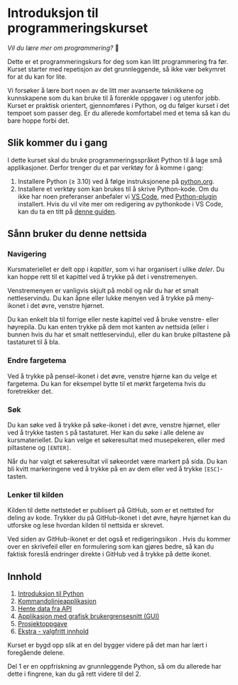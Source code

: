 # Introduksjon til programmeringskurset

_Vil du lære mer om programmering?_ 🎉

Dette er et programmeringskurs for deg som kan litt programmering fra før.
Kurset starter med repetisjon av det grunnleggende, så ikke vær bekymret for at du kan for lite.

Vi forsøker å lære bort noen av de litt mer avanserte teknikkene og kunnskapene som du kan bruke til å forenkle oppgaver i og utenfor jobb.
Kurset er praktisk orientert, gjennomføres i Python, og du følger kurset i det tempoet som passer deg.
Er du allerede komfortabel med et tema så kan du bare hoppe forbi det.


## Slik kommer du i gang

I dette kurset skal du bruke programmeringsspråket Python til å lage små applikasjoner. Derfor trenger du et par verktøy for å komme i gang:

1. Installere Python (&ge; 3.10) ved å følge instruksjonene på [python.org][python-nedlasting].
2. Installere et verktøy som kan brukes til å skrive Python-kode.
   Om du ikke har noen preferanser anbefaler vi [VS Code][vs-code],
   med [Python-plugin][vs-code-python-plugin] installert.
   Hvis du vil vite mer om redigering av pythonkode i VS Code, kan du ta en titt på [denne guiden][vs-code-python-docs].

[python-nedlasting]: https://www.python.org/downloads/
[vs-code]: https://code.visualstudio.com/
[vs-code-python-plugin]: https://marketplace.visualstudio.com/items?itemName=ms-python.python
[vs-code-python-docs]: https://code.visualstudio.com/docs/languages/python


## Sånn bruker du denne nettsida

### Navigering

Kursmateriellet er delt opp i _kapitler_, som vi har organisert i ulike _deler_.
Du kan hoppe rett til et kapittel ved å trykke på det i venstremenyen.

Venstremenyen er vanligvis skjult på mobil og når du har et smalt nettleservindu.
Du kan åpne eller lukke menyen ved å trykke på meny-ikonet <i class="fa fa-bars"></i> i det øvre, venstre hjørnet.

Du kan enkelt bla til forrige eller neste kapittel ved å bruke venstre- eller høyrepila.
Du kan enten trykke på dem mot kanten av nettsida (eller i bunnen hvis du har et smalt nettleservindu), eller du kan bruke piltastene på tastaturet til å bla.


### Endre fargetema

Ved å trykke på pensel-ikonet <i class="fa fa-paint-brush"></i> i det øvre, venstre hjørne kan du velge et fargetema.
Du kan for eksempel bytte til et mørkt fargetema hvis du foretrekker det.


### Søk

Du kan søke ved å trykke på søke-ikonet <i class="fa fa-search"></i> i det øvre, venstre hjørnet,
eller ved å trykke tasten `S` på tastaturet.
Her kan du søke i alle delene av kursmateriellet.
Du kan velge et søkeresultat med musepekeren, eller med piltastene og `[ENTER]`.

Når du har valgt et søkeresultat vil søkeordet være markert på sida.
Du kan bli kvitt markeringene ved å trykke på en av dem eller ved å trykke `[ESC]`-tasten.


### Lenker til kilden

Kilden til dette nettstedet er publisert på GitHub, som er et nettsted for deling av kode.
Trykker du på GitHub-ikonet <i class="fa fa-github"></i> i det øvre, høyre hjørnet kan du utforske og lese hvordan kilden til nettsida er skrevet.

Ved siden av GitHub-ikonet er det også et redigeringsikon <i class="fa fa-edit"></i>.
Hvis du kommer over en skrivefeil eller en formulering som kan gjøres bedre, så kan du faktisk foreslå endringer direkte i GitHub ved å trykke på dette ikonet.


## Innhold

1. [Introduksjon til Python](kap1/)
2. [Kommandolinjeapplikasjon](kap2/)
3. [Hente data fra API](kap3/)
4. [Applikasjon med grafisk brukergrensesnitt (GUI)](kap4/)
5. [Prosjektoppgave](prosjektoppgave/)
6. [Ekstra - valgfritt innhold](ekstra/)
 
Kurset er bygd opp slik at en del bygger videre på det man har lært i foregående delene.

Del 1 er en oppfriskning av grunnleggende Python, så om du allerede har dette i fingrene, kan du gå rett videre til del 2.
